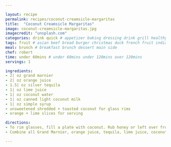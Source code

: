 ```yaml
---

layout: recipe
permalink: recipes/coconut-creamsicle-margaritas 
title:  "Coconut Creamsicle Margaritas"
image: coconut-creamsicle-margaritas.jpg 
imagecredit: "unsplash.com" 
categories: drink quick # appetizer baking dressing drink grill healthyish marinade oven pickling quick raw salad sandwich sauce snack soup
tags: fruit # asian beef bread burger christmas duck french fruit indian italian mexican nuts pasta pork poultry rice seafood thanksgiving vegetarian
meal: brunch # breakfast brunch dessert main side
chef: robert 
time: under 60mins # under 60mins under 120mins over 120mins
servings: 1 

ingredients:
- 2| oz grand marnier
- 2| oz orange juice
- 1.5| oz silver tequila
- 1| oz lime juice
- 1| oz coconut water
- 1| oz canned light coconut milk
- 1| oz simple syrup
- unsweetened shredded + toasted coconut for glass rims
- orange + lime slices for serving

directions:
- To rim glasses, fill a plate with coconut. Rub honey or left over frosting on the rim – anything sticky that the coconut will stick too – then place on the plate to coat with coconut. Fill glass with ice.
- Combine all Grand Marnier, orange juice, tequila, lime juice, coconut water, coconut milk and simple syrup in a shaker and shake well for 30 seconds. Pour over ice and garnish with wedges of orange and limes. 

--- 
```

